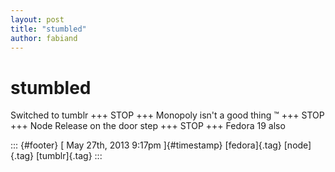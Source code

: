 ```yaml
---
layout: post
title: "stumbled"
author: fabiand
---
```



stumbled
========

Switched to tumblr +++ STOP +++ Monopoly isn't a good thing ™ +++ STOP
+++ Node Release on the door step +++ STOP +++ Fedora 19 also

::: {#footer}
[ May 27th, 2013 9:17pm ]{#timestamp} [fedora]{.tag} [node]{.tag}
[tumblr]{.tag}
:::
